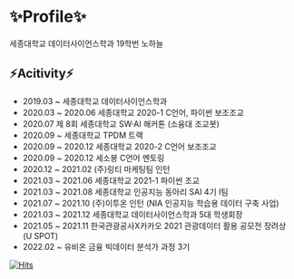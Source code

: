 # ✨Profile✨
세종대학교 데이터사이언스학과 19학번 노하늘

## ⚡Acitivity⚡
- 2019.03 ~ 세종대학교 데이터사이언스학과
- 2020.03 ~ 2020.06 세종대학교 2020-1 C언어, 파이썬 보조조교
- 2020.07 제 8회 세종대학교 SW·AI 해커톤 (소융대 조교봇)
- 2020.09 ~ 세종대학교 TPDM 트랙
- 2020.09 ~ 2020.12 세종대학교 2020-2 C언어 보조조교
- 2020.09 ~ 2020.12 세소봉 C언어 멘토링
- 2020.12 ~ 2021.02 (주)링티 마케팅팀 인턴
- 2021.03 ~ 2021.06 세종대학교 2021-1 파이썬 조교
- 2021.03 ~ 2021.08 세종대학교 인공지능 동아리 SAI 4기 I팀
- 2021.07 ~ 2021.10 (주)이투온 인턴 (NIA 인공지능 학습용 데이터 구축 사업)
- 2021.03 ~ 2021.12 세종대학교 데이터사이언스학과 5대 학생회장
- 2021.05 ~ 2021.11 한국관광공사X카카오 2021 관광데이터 활용 공모전 장려상 (U SPOT)
- 2022.02 ~ 유비온 금융 빅데이터 분석가 과정 3기

[![Hits](https://hits.seeyoufarm.com/api/count/incr/badge.svg?url=https%3A%2F%2Fgithub.com%2Fskynnn&count_bg=%23ED88A2&title_bg=%23969696&icon=&icon_color=%23E7E7E7&title=hits&edge_flat=false)](https://hits.seeyoufarm.com)

